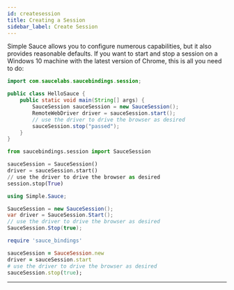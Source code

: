 ```yaml
---
id: createsession
title: Creating a Session
sidebar_label: Create Session
---
```


Simple Sauce allows you to configure numerous capabilities, but it also provides reasonable defaults.
If you want to start and stop a session on a Windows 10 machine with the latest version of Chrome, 
this is all you need to do:

<!--DOCUSAURUS_CODE_TABS-->
<!--Java-->

```java
import com.saucelabs.saucebindings.session;

public class HelloSauce {
    public static void main(String[] args) {
        SauceSession sauceSession = new SauceSession();
        RemoteWebDriver driver = sauceSession.start();
        // use the driver to drive the browser as desired
        sauceSession.stop("passed");
    }
}
```

<!--Python-->
```python
from saucebindings.session import SauceSession

sauceSession = SauceSession()
driver = sauceSession.start()
// use the driver to drive the browser as desired
session.stop(True)
```
<!--C#-->

```c#
using Simple.Sauce;

SauceSession = new SauceSession();
var driver = SauceSession.Start();
// use the driver to drive the browser as desired
SauceSession.Stop(true);
```
<!--Ruby-->
```ruby
require 'sauce_bindings'

sauceSession = SauceSession.new
driver = sauceSession.start
# use the driver to drive the browser as desired
sauceSession.stop(true);
```
<!--END_DOCUSAURUS_CODE_TABS-->

___
